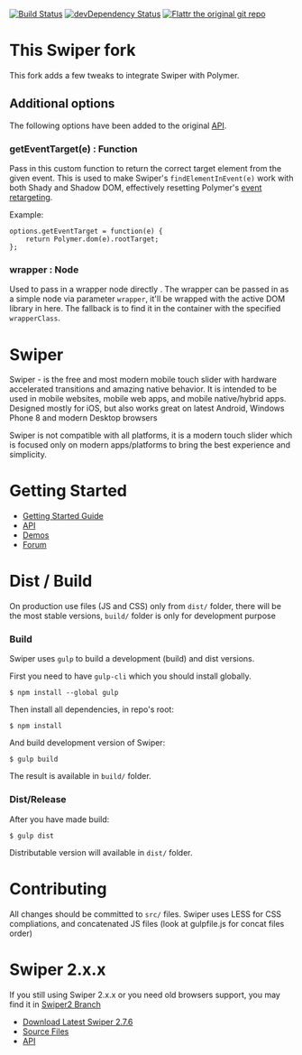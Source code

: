 [![Build Status](https://travis-ci.org/apolakipso/Swiper.svg?branch=master)](https://travis-ci.org/apolakipso/Swiper)
[![devDependency Status](https://david-dm.org/apolakipso/Swiper/dev-status.svg)](https://david-dm.org/apolakipso/Swiper?type=dev)
[![Flattr the original git repo](http://api.flattr.com/button/flattr-badge-large.png)](https://flattr.com/submit/auto?user_id=nolimits4web&url=https://github.com/nolimits4web/swiper/&title=Framework7&language=JavaScript&tags=github&category=software)

This Swiper fork
==========

This fork adds a few tweaks to integrate Swiper with Polymer.

## Additional options

The following options have been added to the original [API](http://www.idangero.us/swiper/api/).

### getEventTarget(e) : Function

Pass in this custom function to return the correct target element from the given event.
This is used to make Swiper's `findElementInEvent(e)` work with both Shady and Shadow DOM,
effectively resetting Polymer's [event retargeting](https://www.polymer-project.org/1.0/docs/devguide/events#retargeting).

Example:
```
options.getEventTarget = function(e) {
    return Polymer.dom(e).rootTarget;
};
```

### wrapper : Node

Used to pass in a wrapper node directly . The wrapper can be passed in as a simple node 
via parameter `wrapper`, it'll be wrapped with the active DOM library in here.
The fallback is to find it in the container with the specified `wrapperClass`.


Swiper
==========

Swiper - is the free and most modern mobile touch slider with hardware accelerated transitions and amazing native behavior. It is intended to be used in mobile websites, mobile web apps, and mobile native/hybrid apps. Designed mostly for iOS, but also works great on latest Android, Windows Phone 8 and modern Desktop browsers

Swiper is not compatible with all platforms, it is a modern touch slider which is focused only on modern apps/platforms to bring the best experience and simplicity.

# Getting Started
  * [Getting Started Guide](http://www.idangero.us/swiper/get-started/)
  * [API](http://www.idangero.us/swiper/api/)
  * [Demos](http://www.idangero.us/swiper/demos/)
  * [Forum](http://www.idangero.us/swiper/forum/)

# Dist / Build

On production use files (JS and CSS) only from `dist/` folder, there will be the most stable versions, `build/` folder is only for development purpose

### Build

Swiper uses `gulp` to build a development (build) and dist versions.

First you need to have `gulp-cli` which you should install globally.

```
$ npm install --global gulp
```

Then install all dependencies, in repo's root:

```
$ npm install
```

And build development version of Swiper:
```
$ gulp build
```

The result is available in `build/` folder.

### Dist/Release

After you have made build:

```
$ gulp dist
```

Distributable version will available in `dist/` folder.

# Contributing

All changes should be committed to `src/` files. Swiper uses LESS for CSS compliations, and concatenated JS files (look at gulpfile.js for concat files order)

Swiper 2.x.x
==========

If you still using Swiper 2.x.x or you need old browsers support, you may find it in [Swiper2 Branch](https://github.com/nolimits4web/Swiper/tree/Swiper2)
* [Download Latest Swiper 2.7.6](https://github.com/nolimits4web/Swiper/archive/v2.7.6.zip)
* [Source Files](https://github.com/nolimits4web/Swiper/tree/Swiper2/src)
* [API](https://github.com/nolimits4web/Swiper/blob/Swiper2/API.md)
